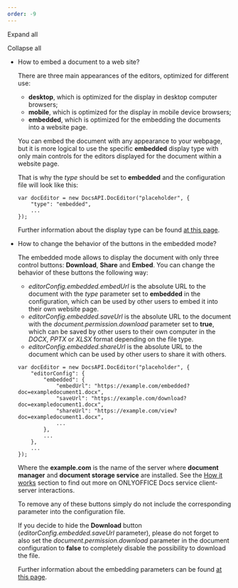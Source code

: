 ```yaml
---
order: -9
---
```


Expand all

Collapse all

* How to embed a document to a web site?

  There are three main appearances of the editors, optimized for different use:

  * **desktop**, which is optimized for the display in desktop computer browsers;
  * **mobile**, which is optimized for the display in mobile device browsers;
  * **embedded**, which is optimized for the embedding the documents into a website page.

  You can embed the document with any appearance to your webpage, but it is more logical to use the specific **embedded** display type with only main controls for the editors displayed for the document within a website page.

  That is why the *type* should be set to **embedded** and the configuration file will look like this:

  ```
  var docEditor = new DocsAPI.DocEditor("placeholder", {
      "type": "embedded",
      ...
  });
  ```

  Further information about the display type can be found [at this page](/editors/config#type).

- How to change the behavior of the buttons in the embedded mode?

  The embedded mode allows to display the document with only three control buttons: **Download**, **Share** and **Embed**. You can change the behavior of these buttons the following way:

  * *editorConfig.embedded.embedUrl* is the absolute URL to the document with the *type* parameter set to **embedded** in the configuration, which can be used by other users to embed it into their own website page.
  * *editorConfig.embedded.saveUrl* is the absolute URL to the document with the *document.permission.download* parameter set to **true**, which can be saved by other users to their own computer in the *DOCX*, *PPTX* or *XLSX* format depending on the file type.
  * *editorConfig.embedded.shareUrl* is the absolute URL to the document which can be used by other users to share it with others.

  ```
  var docEditor = new DocsAPI.DocEditor("placeholder", {
      "editorConfig": {
          "embedded": {
              "embedUrl": "https://example.com/embedded?doc=exampledocument1.docx",
              "saveUrl": "https://example.com/download?doc=exampledocument1.docx",
              "shareUrl": "https://example.com/view?doc=exampledocument1.docx",
              ...
          },
          ...
      },
      ...
  });
  ```

  Where the **example.com** is the name of the server where **document manager** and **document storage service** are installed. See the [How it works](/editors/howitworks) section to find out more on ONLYOFFICE Docs service client-server interactions.

  To remove any of these buttons simply do not include the corresponding parameter into the configuration file.

  If you decide to hide the **Download** button (*editorConfig.embedded.saveUrl* parameter), please do not forget to also set the *document.permission.download* parameter in the document configuration to **false** to completely disable the possibility to download the file.

  Further information about the embedding parameters can be found [at this page](/editors/config/editor/embedded).
